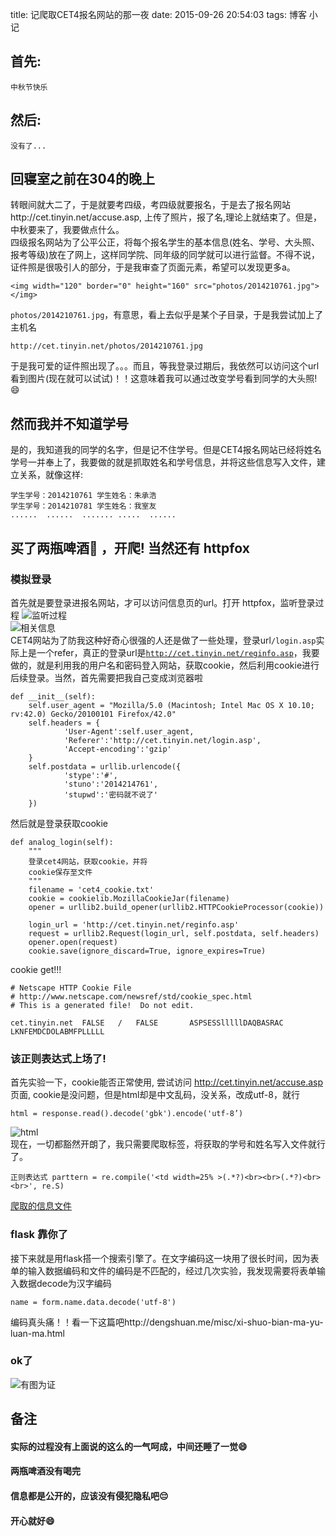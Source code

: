 title: 记爬取CET4报名网站的那一夜
date: 2015-09-26 20:54:03
tags: 博客 小记

## 首先:

    中秋节快乐

## 然后:

    没有了...

## 回寝室之前在304的晚上
转眼间就大二了，于是就要考四级，考四级就要报名，于是去了报名网站http://cet.tinyin.net/accuse.asp, 上传了照片，报了名,理论上就结束了。但是，中秋要来了，我要做点什么。<br/>
四级报名网站为了公平公正，将每个报名学生的基本信息(姓名、学号、大头照、报考等级)放在了网上，这样同学院、同年级的同学就可以进行监督。不得不说，证件照是很吸引人的部分，于是我审查了页面元素，希望可以发现更多a。

    <img width="120" border="0" height="160" src="photos/2014210761.jpg"></img>

<code>photos/2014210761.jpg</code>，有意思，看上去似乎是某个子目录，于是我尝试加上了主机名

    http://cet.tinyin.net/photos/2014210761.jpg

于是我可爱的证件照出现了。。。而且，等我登录过期后，我依然可以访问这个url看到图片(现在就可以试试)！！这意味着我可以通过改变学号看到同学的大头照!😄

## 然而我并不知道学号
是的，我知道我的同学的名字，但是记不住学号。但是CET4报名网站已经将姓名学号一并奉上了，我要做的就是抓取姓名和学号信息，并将这些信息写入文件，建立关系，就像这样:

    学生学号：2014210761 学生姓名：朱承浩
    学生学号：2014210781 学生姓名：我室友
    ......  ......  ....... .....  ......

## 买了两瓶啤酒🍺 ，开爬! 当然还有 httpfox
### 模拟登录
首先就是要登录进报名网站，才可以访问信息页的url。打开 httpfox，监听登录过程
![监听过程](http://7xj431.com1.z0.glb.clouddn.com/屏幕快照%202015-09-27%20上午4.31.54.png) <br/>
![相关信息](http://7xj431.com1.z0.glb.clouddn.com/屏幕快照%202015-09-27%20上午4.34.51.png) <br/>
CET4网站为了防我这种好奇心很强的人还是做了一些处理，登录url<code>/login.asp</code>实际上是一个refer，真正的登录url是<code>http://cet.tinyin.net/reginfo.asp</code>，我要做的，就是利用我的用户名和密码登入网站，获取cookie，然后利用cookie进行后续登录。当然，首先需要把我自己变成浏览器啦

    def __init__(self):
        self.user_agent = "Mozilla/5.0 (Macintosh; Intel Mac OS X 10.10; rv:42.0) Gecko/20100101 Firefox/42.0"
        self.headers = {
                'User-Agent':self.user_agent,
                'Referer':'http://cet.tinyin.net/login.asp',
                'Accept-encoding':'gzip'
        }
        self.postdata = urllib.urlencode({
                'stype':'#',
                'stuno':'2014214761',
                'stupwd':'密码就不说了'
        })

然后就是登录获取cookie

    def analog_login(self):
        """
        登录cet4网站，获取cookie，并将
        cookie保存至文件
        """
        filename = 'cet4_cookie.txt'
        cookie = cookielib.MozillaCookieJar(filename)
        opener = urllib2.build_opener(urllib2.HTTPCookieProcessor(cookie))

        login_url = 'http://cet.tinyin.net/reginfo.asp'
        request = urllib2.Request(login_url, self.postdata, self.headers)
        opener.open(request)
        cookie.save(ignore_discard=True, ignore_expires=True)

cookie get!!!

    # Netscape HTTP Cookie File
    # http://www.netscape.com/newsref/std/cookie_spec.html
    # This is a generated file!  Do not edit.

    cet.tinyin.net	FALSE	/	FALSE		ASPSESSlllllDAQBASRAC	LKNFEMDCDOLABMFPLLLLL

### 该正则表达式上场了!
首先实验一下，cookie能否正常使用, 尝试访问 http://cet.tinyin.net/accuse.asp 页面, cookie是没问题，但是html却是中文乱码，没关系，改成utf-8，就行

    html = response.read().decode('gbk').encode('utf-8’)

![html](http://7xj431.com1.z0.glb.clouddn.com/屏幕快照%202015-09-25%20下午11.48.57.png) <br/>
现在，一切都豁然开朗了，我只需要爬取<td>标签，将获取的学号和姓名写入文件就行了。

    正则表达式 parttern = re.compile('<td width=25% >(.*?)<br><br>(.*?)<br><br>', re.S)

[爬取的信息文件](https://github.com/neo1218/CET4-photo/blob/master/stuinfo.txt) <br/>


### flask 靠你了
接下来就是用flask搭一个搜索引擎了。在文字编码这一块用了很长时间，因为表单的输入数据编码和文件的编码是不匹配的，经过几次实验，我发现需要将表单输入数据decode为汉字编码

    name = form.name.data.decode('utf-8')

编码真头痛！！看一下这篇吧http://dengshuan.me/misc/xi-shuo-bian-ma-yu-luan-ma.html <br/>


### ok了
![有图为证](http://7xj431.com1.z0.glb.clouddn.com/屏幕快照%202015-09-27%20上午5.22.50.png) <br/>

## 备注
#### 实际的过程没有上面说的这么的一气呵成，中间还睡了一觉😄 <br/>
#### 两瓶啤酒没有喝完<br/>
#### 信息都是公开的，应该没有侵犯隐私吧😔 <br/>
#### 开心就好😄 <br/>
